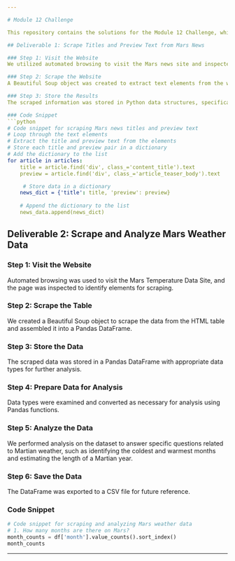 ```yaml
---

# Module 12 Challenge

This repository contains the solutions for the Module 12 Challenge, which involves web scraping and data analysis related to Mars news and weather data.

## Deliverable 1: Scrape Titles and Preview Text from Mars News

### Step 1: Visit the Website
We utilized automated browsing to visit the Mars news site and inspected the page to identify the elements to scrape.

### Step 2: Scrape the Website
A Beautiful Soup object was created to extract text elements from the website, specifically the titles and preview text of the news articles.

### Step 3: Store the Results
The scraped information was stored in Python data structures, specifically a list of dictionaries, with each dictionary containing the title and preview of a news article.

### Code Snippet
```python
# Code snippet for scraping Mars news titles and preview text
# Loop through the text elements
# Extract the title and preview text from the elements
# Store each title and preview pair in a dictionary
# Add the dictionary to the list
for article in articles:
    title = article.find('div', class_='content_title').text
    preview = article.find('div', class_='article_teaser_body').text

     # Store data in a dictionary
    news_dict = {'title': title, 'preview': preview}
    
    # Append the dictionary to the list
    news_data.append(news_dict)
```

## Deliverable 2: Scrape and Analyze Mars Weather Data

### Step 1: Visit the Website
Automated browsing was used to visit the Mars Temperature Data Site, and the page was inspected to identify elements for scraping.

### Step 2: Scrape the Table
We created a Beautiful Soup object to scrape the data from the HTML table and assembled it into a Pandas DataFrame.

### Step 3: Store the Data
The scraped data was stored in a Pandas DataFrame with appropriate data types for further analysis.

### Step 4: Prepare Data for Analysis
Data types were examined and converted as necessary for analysis using Pandas functions.

### Step 5: Analyze the Data
We performed analysis on the dataset to answer specific questions related to Martian weather, such as identifying the coldest and warmest months and estimating the length of a Martian year.

### Step 6: Save the Data
The DataFrame was exported to a CSV file for future reference.

### Code Snippet
```python
# Code snippet for scraping and analyzing Mars weather data
# 1. How many months are there on Mars?
month_counts = df['month'].value_counts().sort_index()
month_counts
```

---
```

